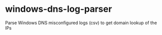 # windows-dns-log-parser
Parse Windows DNS misconfigured logs (csv) to get domain lookup of the IPs
